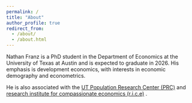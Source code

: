 ```yaml
---
permalink: /
title: "About"
author_profile: true
redirect_from:
  - /about/
  - /about.html
---
```


Nathan Franz is a PhD student in the Department of Economics at the University of Texas at Austin and is expected to graduate in 2026. His emphasis is development economics, with interests in economic demography and econometrics.

He is also associated with the [UT Population Research Center (PRC)](https://liberalarts.utexas.edu/prc/) and [research institute for compassionate economics (r.i.c.e)](https://riceinstitute.org/) .
